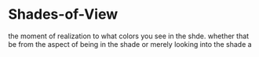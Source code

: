 # Shades-of-View
the moment of realization to what colors you see in the shde. whether that be from the aspect of being in the shade or merely looking into the shade a
